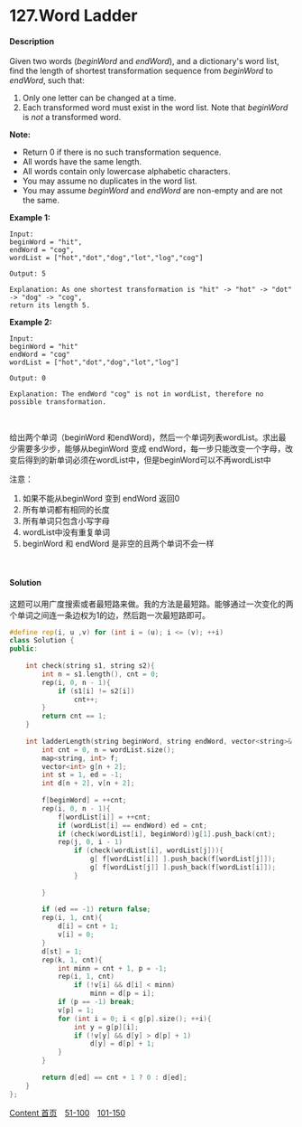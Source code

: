 # 127.Word Ladder

#### Description

Given two words (*beginWord* and *endWord*), and a dictionary's word list, find the length of shortest transformation sequence from *beginWord* to *endWord*, such that:

1. Only one letter can be changed at a time.
2. Each transformed word must exist in the word list. Note that *beginWord* is *not* a transformed word.

**Note:**

- Return 0 if there is no such transformation sequence.
- All words have the same length.
- All words contain only lowercase alphabetic characters.
- You may assume no duplicates in the word list.
- You may assume *beginWord* and *endWord* are non-empty and are not the same.

**Example 1:**

```
Input:
beginWord = "hit",
endWord = "cog",
wordList = ["hot","dot","dog","lot","log","cog"]

Output: 5

Explanation: As one shortest transformation is "hit" -> "hot" -> "dot" -> "dog" -> "cog",
return its length 5.

```

**Example 2:**

```
Input:
beginWord = "hit"
endWord = "cog"
wordList = ["hot","dot","dog","lot","log"]

Output: 0

Explanation: The endWord "cog" is not in wordList, therefore no possible transformation.
```



<br>

给出两个单词（beginWord 和endWord)，然后一个单词列表wordList。求出最少需要多少步，能够从beginWord 变成 endWord，每一步只能改变一个字母，改变后得到的新单词必须在wordList中，但是beginWord可以不再wordList中

注意：

1. 如果不能从beginWord 变到 endWord 返回0
2. 所有单词都有相同的长度
3. 所有单词只包含小写字母
4. wordList中没有重复单词
5. beginWord 和 endWord 是非空的且两个单词不会一样

<br>

#### Solution

这题可以用广度搜索或者最短路来做。我的方法是最短路。能够通过一次变化的两个单词之间连一条边权为1的边，然后跑一次最短路即可。


```c++
#define rep(i, u ,v) for (int i = (u); i <= (v); ++i)
class Solution {
public:
    
    int check(string s1, string s2){
        int n = s1.length(), cnt = 0;
        rep(i, 0, n - 1){
            if (s1[i] != s2[i]) 
                cnt++;
        }
        return cnt == 1;
    }
    
    int ladderLength(string beginWord, string endWord, vector<string>& wordList) {
        int cnt = 0, n = wordList.size();
        map<string, int> f;
        vector<int> g[n + 2];
        int st = 1, ed = -1;
        int d[n + 2], v[n + 2];
        
        f[beginWord] = ++cnt;
        rep(i, 0, n - 1){
            f[wordList[i]] = ++cnt;
            if (wordList[i] == endWord) ed = cnt;
            if (check(wordList[i], beginWord))g[1].push_back(cnt);
            rep(j, 0, i - 1)
                if (check(wordList[i], wordList[j])){
                    g[ f[wordList[i]] ].push_back(f[wordList[j]]);
                    g[ f[wordList[j]] ].push_back(f[wordList[i]]);
                }
                    
        }
        
        if (ed == -1) return false;
        rep(i, 1, cnt){
            d[i] = cnt + 1;
            v[i] = 0;
        }
        d[st] = 1;
        rep(k, 1, cnt){
            int minn = cnt + 1, p = -1;
            rep(i, 1, cnt)
                if (!v[i] && d[i] < minn)
                    minn = d[p = i];
            if (p == -1) break;
            v[p] = 1;
            for (int i = 0; i < g[p].size(); ++i){
                int y = g[p][i];
                if (!v[y] && d[y] > d[p] + 1)
                    d[y] = d[p] + 1;
            }
        }
        
        return d[ed] == cnt + 1 ? 0 : d[ed];
    }
};
```



[Content   首页](../README.md)&emsp;[51-100](../51-100.md)&emsp;[101-150](../101-150.md)

